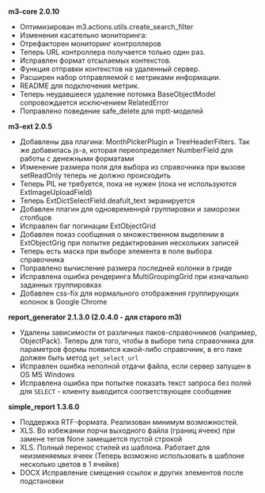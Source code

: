<!-- 
.. title: Changelog 10-02
.. slug: changelog-10-02-2014
.. date: 2014/02/10 17:08:18
.. tags: 
.. link: 
.. description: 
.. type: text
-->

**m3-core 2.0.10**

- Оптимизирован m3.actions.utils.create_search_filter
- Изменения касательно мониторинга:
- Отрефакторен мониторинг контроллеров
- Теперь URL контроллера получается только один раз.
- Исправлен формат отсылаемых контекстов.
- Функция отправки контекстов на удаленный сервер.
- Расширен набор отправляемой с метриками информации.
- README для подключения метрик.
- Теперь неудавшееся удаление потомка BaseObjectModel сопровождается
исключением RelatedError
- Поправлено поведение safe_delete для mptt-моделей


**m3-ext 2.0.5**

- Добавлены два плагина: MonthPickerPlugin и TreeHeaderFilters. Так же
добавилась js-а, которая переопределяет NumberField для работы с
денежными форматами
- Изменение размера поля для выбора из справочника при вызове
setReadOnly теперь не должно происходить
- Теперь PIL не требуется, пока не нужен (пока не используются
ExtImageUploadField)
- Теперь ExtDictSelectField.deafult_text экранируется
- Добавлен плагин для одновременнрй группировки и заморозки столбцов
- Исправлен баг погинации ExtObjectGrid
- Добавлен показ сообщения о множественном выделении в ExtObjectGrig
при попытке редактирования нескольких записей
- Теперь есть маска при выборе элемента в поле выбора справочника
- Поправлено вычисление размера последней колонки в гриде
- Исправлена ошибка рендеринга MultiGroupingGrid при изначально
заданных группировках
- Добавлен css-fix для нормального отображения группирующих колонок в
Google Chrome


**report_generator 2.1.3.0 (2.0.4.0 - для старого m3)**

- Удалены зависимости от различных паков-справочников (например,
ObjectPack). Теперь для того, чтобы в выборе типа
справочника для параметров формы появился какой-либо справочник, в его
паке должен быть метод `get_select_url`
- Исправлен ошибка неполной отдачи файла, если сервер запущен в OS MS
Windows
- Исправлена ошибка при попытке показать текст запроса без полей для
`SELECT` - клиенту выводится соответствующее сообщение


**simple_report 1.3.6.0**

- Поддержка RTF-формата. Реализован минимум возможностей.
- XLS. Во избежании порчи выходного файла (границ ячеек) при замене
тегов None замещается пустой строкой
- XLS. Полный перенос стилей из шаблона. Работает для неизменяемых
ячеек (Теперь возможно использовать в шаблоне несколько цветов в 1 ячейке)
- DOCX Исправление смещения ссылок и других элементов после подстановки